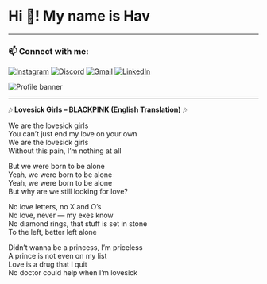 # Hi 👋! My name is Hav


---

### 📫 Connect with me:
[![Instagram](https://img.shields.io/badge/Instagram-E4405F?style=for-the-badge&logo=instagram&logoColor=white)](your-instagram-link)
[![Discord](https://img.shields.io/badge/Discord-5865F2?style=for-the-badge&logo=discord&logoColor=white)](your-discord-link)
[![Gmail](https://img.shields.io/badge/Gmail-D14836?style=for-the-badge&logo=gmail&logoColor=white)](mailto:your-email@gmail.com)
[![LinkedIn](https://img.shields.io/badge/LinkedIn-blue?style=for-the-badge&logo=linkedin&logoColor=white)](your-linkedin-link)

![Profile banner](https://raw.githubusercontent.com/YOUR_USERNAME/YOUR_REPO_NAME/main/your-image-name.gif)

---

🎶 **Lovesick Girls – BLACKPINK (English Translation)** 🎶

We are the lovesick girls  
You can’t just end my love on your own  
We are the lovesick girls  
Without this pain, I’m nothing at all  

But we were born to be alone  
Yeah, we were born to be alone  
Yeah, we were born to be alone  
But why are we still looking for love?  

No love letters, no X and O’s  
No love, never — my exes know  
No diamond rings, that stuff is set in stone  
To the left, better left alone  

Didn’t wanna be a princess, I’m priceless  
A prince is not even on my list  
Love is a drug that I quit  
No doctor could help when I’m lovesick




